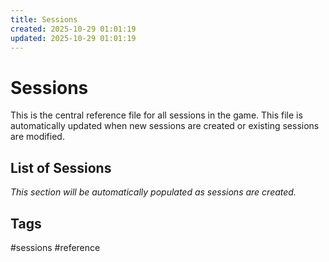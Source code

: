 ```yaml
---
title: Sessions
created: 2025-10-29 01:01:19
updated: 2025-10-29 01:01:19
---
```


# Sessions

This is the central reference file for all sessions in the game. This file is automatically updated when new sessions are created or existing sessions are modified.

## List of Sessions

*This section will be automatically populated as sessions are created.*

## Tags
#sessions #reference
